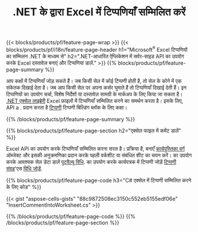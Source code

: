 ﻿---
title: .NET के द्वारा Excel में टिप्पणियाँ सम्मिलित करें
url: /hi/net/comment/
description: C# स्रोत कोड कि .NET लाइब्रेरी का उपयोग करके Microsoft Excel फ़ाइलों में टिप्पणी कैसे सम्मिलित करें। 
---
{{< blocks/products/pf/feature-page-wrap >}}
{{< blocks/products/pf/i18n/feature-page-header h1="Microsoft<sup>&reg;</sup> Excel टिप्पणियों का सम्मिलन .NET के माध्यम से" h2=".NET-आधारित ऐप्लिकेशन में सर्वर-साइड API का उपयोग करके Excel दस्तावेज़ बनाएं और टिप्पणियां डालें." >}}
{{% blocks/products/pf/feature-page-summary %}}

आप कक्षों में टिप्पणियाँ जोड़ सकते हैं। जब किसी सेल में कोई टिप्पणी होती है, तो सेल के कोने में एक संकेतक दिखाई देता है। जब आप किसी सेल पर अपना कर्सर घुमाते हैं तो टिप्पणियाँ दिखाई देती हैं। इन टिप्पणियों का उपयोग चर्चा, विशेष निर्देशों या दस्तावेज़ सामग्री के मार्कअप के लिए किया जा सकता है। [.NET एक्सेल लाइब्रेरी](/cells/net/) Excel फ़ाइलों में टिप्पणियाँ सम्मिलित करने का समर्थन करता है। इसके लिए, API a . प्रदान करता है [टिप्पणी](https://reference.aspose.com/cells/net/aspose.cells/comment) टिप्पणी बिल्डिंग ब्लॉक के लिए कक्षा।

{{% /blocks/products/pf/feature-page-summary %}}

{{% blocks/products/pf/feature-page-section h2="एक्सेल फाइल में कमेंट डालें" %}}

Excel API का उपयोग करके टिप्पणियाँ सम्मिलित करना सरल है। प्रक्रिया है, बनाएँ [कार्यपुस्तिका वर्ग](https://reference.aspose.com/cells/net/aspose.cells/workbook) ऑब्जेक्ट और इसकी अनुक्रमणिका प्रदान करके पहली वर्कशीट या संबंधित शीट का चयन करें। का उपयोग करके आवश्यक सेल डेटा डालें [पुटवैल्यू विधि](https://reference.aspose.com/cells/net/aspose.cells/cell/methods/putvalue/index). का उपयोग करके कार्यपत्रक में टिप्पणी जोड़ें [टिप्पणी संग्रह](https://reference.aspose.com/cells/net/aspose.cells/commentcollection)'एस [विधि जोड़ें](https://reference.aspose.com/cells/net/aspose.cells.commentcollection/add/methods/1).

{{% blocks/products/pf/feature-page-code h3="C# एक्सेल में टिप्पणी सम्मिलित करने के लिए कोड" %}}

{{< gist "aspose-cells-gists" "88c9872508ec3150c552eb5155edf06e" "InsertCommentIntoWorksheet.cs" >}}

{{% /blocks/products/pf/feature-page-code %}}
{{% /blocks/products/pf/feature-page-section %}}
